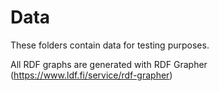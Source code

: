 # Data
These folders contain data for testing purposes.

All RDF graphs are generated with RDF Grapher (https://www.ldf.fi/service/rdf-grapher)
